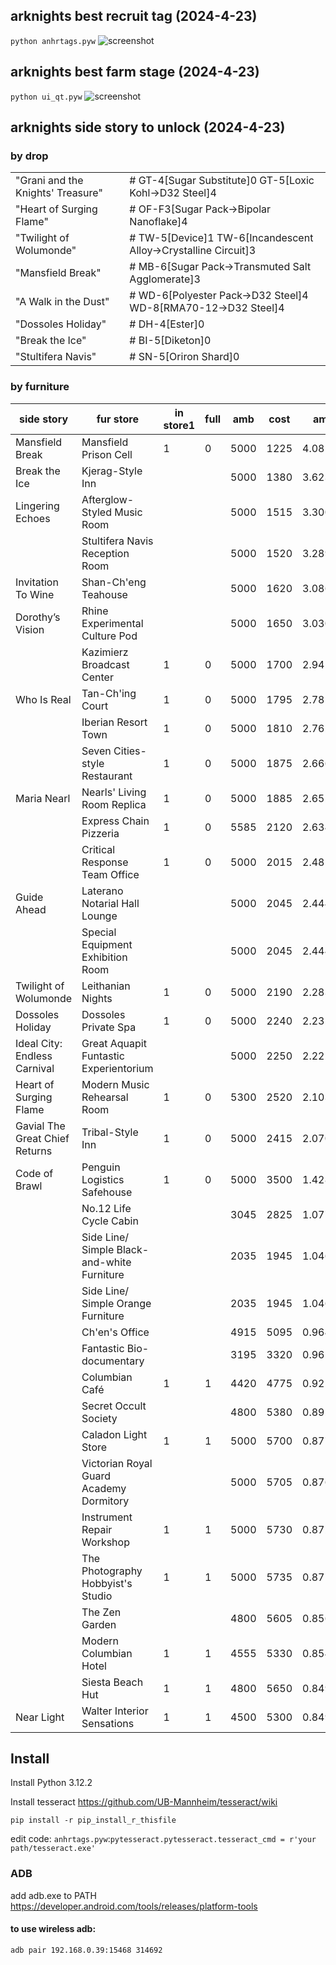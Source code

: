 ## arknights best recruit tag (2024-4-23)
```python anhrtags.pyw```
![screenshot](screenshot/tag.png)

## arknights best farm stage (2024-4-23)
```python ui_qt.pyw```
![screenshot](screenshot/farm.png)

## arknights side story to unlock (2024-4-23)
### by drop
|                                   |                                                                |
|-----------------------------------|----------------------------------------------------------------|
| "Grani and the Knights' Treasure" | # GT-4[Sugar Substitute]0 GT-5[Loxic Kohl->D32 Steel]4         |
| "Heart of Surging Flame"          | # OF-F3[Sugar Pack->Bipolar Nanoflake]4                        |
| "Twilight of Wolumonde"           | # TW-5[Device]1 TW-6[Incandescent Alloy->Crystalline Circuit]3 |
| "Mansfield Break"                 | # MB-6[Sugar Pack->Transmuted Salt Agglomerate]3               |
| "A Walk in the Dust"              | # WD-6[Polyester Pack->D32 Steel]4 WD-8[RMA70-12->D32 Steel]4  |
| "Dossoles Holiday"                | # DH-4[Ester]0                                                 |
| "Break the Ice"                   | # BI-5[Diketon]0                                               |
| "Stultifera Navis"                | # SN-5[Oriron Shard]0                                          |

### by furniture
| side story                     | fur store                                   | in store1 | full | amb  | cost | amb/cost    |
|--------------------------------|---------------------------------------------|-----------|------|------|------|-------------|
| Mansfield Break                | Mansfield Prison Cell                       | 1         | 0    | 5000 | 1225 | 4.081632653 |
| Break the Ice                  | Kjerag-Style Inn                            |           |      | 5000 | 1380 | 3.623188406 |
| Lingering Echoes               | Afterglow-Styled Music Room                 |           |      | 5000 | 1515 | 3.300330033 |
|                                | Stultifera Navis Reception Room             |           |      | 5000 | 1520 | 3.289473684 |
| Invitation To Wine             | Shan-Ch'eng Teahouse                        |           |      | 5000 | 1620 | 3.086419753 |
| Dorothy’s Vision               | Rhine Experimental Culture Pod              |           |      | 5000 | 1650 | 3.03030303  |
|                                | Kazimierz Broadcast Center                  | 1         | 0    | 5000 | 1700 | 2.941176471 |
| Who Is Real                    | Tan-Ch'ing Court                            | 1         | 0    | 5000 | 1795 | 2.78551532  |
|                                | Iberian Resort Town                         | 1         | 0    | 5000 | 1810 | 2.762430939 |
|                                | Seven Cities-style Restaurant               | 1         | 0    | 5000 | 1875 | 2.666666667 |
| Maria Nearl                    | Nearls' Living Room Replica                 | 1         | 0    | 5000 | 1885 | 2.652519894 |
|                                | Express Chain Pizzeria                      | 1         | 0    | 5585 | 2120 | 2.634433962 |
|                                | Critical Response Team Office               | 1         | 0    | 5000 | 2015 | 2.481389578 |
| Guide Ahead                    | Laterano Notarial Hall Lounge               |           |      | 5000 | 2045 | 2.444987775 |
|                                | Special Equipment Exhibition Room           |           |      | 5000 | 2045 | 2.444987775 |
| Twilight of Wolumonde          | Leithanian Nights                           | 1         | 0    | 5000 | 2190 | 2.283105023 |
| Dossoles Holiday               | Dossoles Private Spa                        | 1         | 0    | 5000 | 2240 | 2.232142857 |
| Ideal City: Endless Carnival   | Great Aquapit Funtastic Experientorium      |           |      | 5000 | 2250 | 2.222222222 |
| Heart of Surging Flame         | Modern Music Rehearsal Room                 | 1         | 0    | 5300 | 2520 | 2.103174603 |
| Gavial The Great Chief Returns | Tribal-Style Inn                            | 1         | 0    | 5000 | 2415 | 2.070393375 |
| Code of Brawl                  | Penguin Logistics Safehouse                 | 1         | 0    | 5000 | 3500 | 1.428571429 |
|                                | No.12 Life Cycle Cabin                      |           |      | 3045 | 2825 | 1.077876106 |
|                                | Side Line/ Simple Black-and-white Furniture |           |      | 2035 | 1945 | 1.046272494 |
|                                | Side Line/ Simple Orange Furniture          |           |      | 2035 | 1945 | 1.046272494 |
|                                | Ch'en's Office                              |           |      | 4915 | 5095 | 0.964671246 |
|                                | Fantastic Bio-documentary                   |           |      | 3195 | 3320 | 0.962349398 |
|                                | Columbian Café                              | 1         | 1    | 4420 | 4775 | 0.92565445  |
|                                | Secret Occult Society                       |           |      | 4800 | 5380 | 0.892193309 |
|                                | Caladon Light Store                         | 1         | 1    | 5000 | 5700 | 0.877192982 |
|                                | Victorian Royal Guard Academy Dormitory     |           |      | 5000 | 5705 | 0.876424189 |
|                                | Instrument Repair Workshop                  | 1         | 1    | 5000 | 5730 | 0.872600349 |
|                                | The Photography Hobbyist's Studio           | 1         | 1    | 5000 | 5735 | 0.871839582 |
|                                | The Zen Garden                              |           |      | 4800 | 5605 | 0.856378234 |
|                                | Modern Columbian Hotel                      | 1         | 1    | 4555 | 5330 | 0.854596623 |
|                                | Siesta Beach Hut                            | 1         | 1    | 4800 | 5650 | 0.849557522 |
| Near Light                     | Walter Interior Sensations                  | 1         | 1    | 4500 | 5300 | 0.849056604 |

## Install
Install Python 3.12.2

Install tesseract https://github.com/UB-Mannheim/tesseract/wiki

```pip install -r pip_install_r_thisfile```

edit code:   ```anhrtags.pyw```:```pytesseract.pytesseract.tesseract_cmd = r'your path/tesseract.exe'```


### ADB
  add adb.exe to PATH https://developer.android.com/tools/releases/platform-tools
#### to use wireless adb:
  ```adb pair 192.168.0.39:15468 314692```
  

